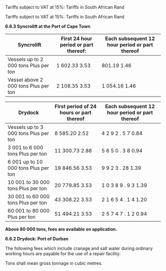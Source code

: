Tariffs subject to VAT at 15%: Tariffs in South African Rand



Tariffs subject to VAT at 15%: Tariffs in South African Rand

**6.6.3 Syncrolift at the Port of Cape Town**
















|Syncrolift|First 24 hour period or part thereof:|Each subsequent 12 hour period or part thereof|
|---|---|---|
|Vessels up to 2 000 tons Plus per ton|1 602.33 3.53|801.19 1.46|
|Vessel above 2 000 tons Plus per ton|2 108.35 3.53|1 054.16 1.46|









|Drydock|First period of 24 hours or part thereof|Each subsequent 12 hour period or part thereof|
|---|---|---|
|Vessels up to 3 000 tons Plus per ton|8 585.20 2.52|4 2 9 2 . 5 7 0.84|
|3 001 to 6 000 tons Plus per ton|11 300.73 2.88|5 6 5 0 . 3 8 0.94|
|6 001 up to 10 000 tons Plus per ton|19 846.56 3.53|9 9 2 3 . 28 1.39|
|10 001 to 30 000 tons Plus per ton|20 779.85 3.53|1 0 3 8 9 . 9 3 1.39|
|30 001 to 60 000 tons Plus per ton|43 308.22 3.53|2 1 6 5 4 . 1 4 1.20|
|60 001 to 80 000 Plus per ton|51 494.21 3.53|2 5 7 4 7 . 1 2 0.94|


**Above 80 000 tons, fees are available on application.**

**6.6.2 Drydock: Port of Durban**

The following fees which include cranage and salt water during ordinary working hours are
payable for the use of a repair facility:

Tons shall mean gross tonnage in cubic metres.